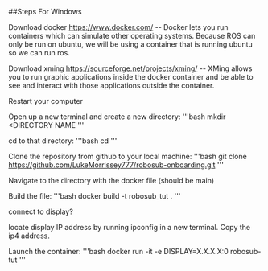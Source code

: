 ##Steps For Windows

Download docker https://www.docker.com/
  -- Docker lets you run containers which can simulate other operating systems. Because ROS can only be run on ubuntu, we will be using a container that is running ubuntu so we can run ros.
  
Download xming https://sourceforge.net/projects/xming/
  -- XMing allows you to run graphic applications inside the docker container and be able to see and interact with those applications outside the container.
  
Restart your computer

Open up a new terminal and create a new directory: 
'''bash
mkdir <DIRECTORY NAME
'''
  
cd to that directory: 
'''bash
cd <DIRECTORY NAME>
'''

Clone the repository from github to your local machine: 
'''bash
git clone https://github.com/LukeMorrissey777/robosub-onboarding.git
'''

Navigate to the directory with the docker file (should be main)

Build the file: 
'''bash
docker build -t robosub_tut .
'''

connect to display?

locate display IP address by running ipconfig in a new terminal. Copy the ip4 address.

Launch the container: 
'''bash
docker run -it -e DISPLAY=X.X.X.X:0 robosub-tut
'''
